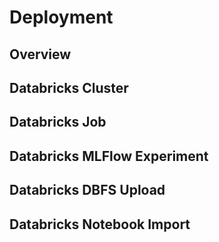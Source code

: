 # Deployment

## Overview

## Databricks Cluster

## Databricks Job

## Databricks MLFlow Experiment

## Databricks DBFS Upload

## Databricks Notebook Import
